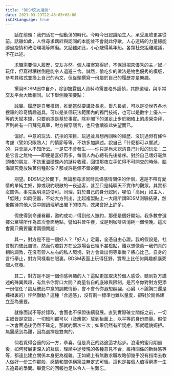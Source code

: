 ```yaml
---
title: "BDSM交友淺談"
date: 2021-03-23T22:48:05+08:00
isCJKLanguage: true
---
```


　　話在前頭：我們活在一個動蕩的時代。今時今日認識陌生人，承受風險更甚從前。話雖如此，人性尋求羈絆與認同的本能並不會就此停歇，人心連結的力量總能勝過疫情和政治環境等障礙。又話雖如此，小心駛得萬年船。各類社交距離建議，不在此述。

　　求職需要個人履歷，交友亦然。個人檔案寫得好，不保證招來優秀的主／奴／玩伴，但寫得糟糕倒是能令人退避三舍。誠然，偷吃步的做法是物色優秀的模版，參考其格式並換上自己的內文，但從頭撰寫一份屬於自己的履歷亦是樂趣。

　　撰寫BDSM圈中自介，除卻披露個人資料時需要格外謹慎，其餘道理，與平常交友平台大致相同。以下舉例幾項要點：

　　誠實。履歷是自我推銷，推銷當然要講及長處。舉凡長處，可以是從世界各地搜羅的珍奇情趣道具，可以是某個玩法範圍內的獨門技術，也可以是數字上優人一等的天賦本錢，只要前提是基於事實。除非閣下的滿足止步於網絡上的虛榮崇拜，否則終有一日拜見真章，對方揭穿謊言，也只會讓彼此失望而已。

　　偏好。中意的玩法、抗拒的項目、玩過並且想再回味的經歷、沒玩過但有條件考慮（譬如只限熟人）的情節等等，不妨多加詳述。說自己「什麼都可以嘗試」的，只會讓人不知所云。一是它不會發生——你只是尚未認清自己討厭的玩法；二是它言之無物——即便是喜好再多，每個人內心總有先後排序。對於自己嗜好毫無頭緒的朋友，不妨重溫硬碟內的謎片收藏，回憶那夜左手忙得不可開交的時候，腦海裏究竟放映著何種影像？那或許是個不錯的開始。

　　期望。BDSM之於閣下，無論想尋求同時具備感情關係的伴侶，還是不帶有愛情的單純主奴，抑或現約現散的一夜過客，甚至只是純聊天不實作的觀眾，其實都沒關係，事先說明清楚便可。同理，對於自己的身分認同，哪怕「高尚」如主人，「低賤」如肉便器，不妨大方列出，比起複製貼上一大段所謂BDSM測驗結果，然後期待其他人從中閱讀理解出閣下的取向，效果會好上許多。

　　假使得到命運眷顧，邀約成功／得到他人邀約，那便是個好開始。我多數會選擇公眾場所作為首次會面地點，譬如共晉午餐，或是到咖啡店消耗一個傍晚。這次會面只需要釐清兩個問題：

　　其一，對方是不是一個好人？「好人」定義，全憑自由心證。我的假設是，社會制約彼此自律，然而假若對方在公眾場合已經不甚檢點，難以想像萬一我們真的相約調教，在沒有旁人左右的私人環境，對方會做出何等舉動？將心比己，自身的言行舉止，對方同樣看在眼裏。BDSM表面上玩得狂野，實際上比任何興趣都講究個人修養。

　　其二，對方是不是一個你感興趣的人？這點更加取決於個人感受。聽到對方講述的殊異興趣，有無令你胃口大開？商量各自的底線與限制，是否令你對對方更添一份信任？談及彼此中意的調教情節，會不會令你遐想翩翩，心臟（不論胸口還是褲襠裏的）怦然顫動？這種「合適感」，沒有劃一標準也難以量度，卻對於關係建立至為重要。

　　就像面試不等於錄取，會面也不保證後續發展。直到實際確立關係之前，一切主奴皆是空談，一切細則都可以（及應當）放到枱面上，以平等的身份商量。假使一次會面過後仍然不確定，那就約兩次三次；如果仍然有所疑慮，那就禮貌婉拒。無需感到為難，因為選擇是雙向的。

　　倘若覓得合適的另一方，恭喜。但是真正的路途這才起步。浪漫的蜜月期過後，如何發展更深入的互信，理順中途發現的各種意見不合，維持關係的新鮮感等等，都遠比建立關係本身更為複雜。正如網上有無數求職攻略卻幾乎沒有指南去教人做好一份工作那般，感情和關係構築並無定式可循。這也是每個人值得窮盡一生去追尋的學問。畢竟它的回報也足以令人一生難忘。
